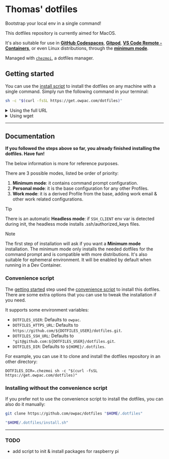 # Thomas' dotfiles

Bootstrap your local env in a single command!

This dotfiles repository is currently aimed for MacOS.

It's also suitable for use in [**GitHub Codespaces**](https://docs.github.com/codespaces/customizing-your-codespace/personalizing-codespaces-for-your-account#dotfiles), [**Gitpod**](https://www.gitpod.io/docs/config-dotfiles), [**VS Code Remote - Containers**](https://code.visualstudio.com/docs/remote/containers#_personalizing-with-dotfile-repositories), or even Linux distributions, through the [**minimum mode**](#minimum-mode).

Managed with [`chezmoi`](https://chezmoi.io), a dotfiles manager.

## Getting started

You can use the [install script](./install.sh) to install the dotfiles on any machine with a single command. Simply run the following command in your terminal:

```bash
sh -c "$(curl -fsSL https://get.owpac.com/dotfiles)"
```

<details><summary> Using the full URL</summary>

```bash
sh -c "$(curl -fsSL https://raw.githubusercontent.com/owpac/dotfiles/main/install.sh)"
```

</details>

<details><summary> Using wget</summary>

```bash
sh -c "$(wget -qO- https://raw.githubusercontent.com/owpac/dotfiles/main/install.sh)"
```

</details>

---

## Documentation

**If you followed the steps above so far, you already finished installing the dotfiles. Have fun!**

The below information is more for reference purposes.

There are 3 possible modes, listed be order of priority:

1. **Minimum mode**: it contains command prompt configuration.
2. **Personal mode**: it is the base configuration for any other Profiles.
3. **Work mode**: it is a derived Profile from the base, adding work email & other work related configurations.

> [!TIP]
> There is an automatic **Headless mode**: if `SSH_CLIENT` env var is detected during init, the headless mode installs .ssh/authorized_keys files.

> [!NOTE]
> The first step of installation will ask if you want a **Minimum mode** installation. The minimum mode only installs the needed dotfiles for the command prompt and is compatible with more distributions. It's also suitable for ephemeral environment.
> It will be enabled by default when running in a Dev Container.

### Convenience script

The [getting started](#getting-started) step used the [convenience script](./install.sh) to install this dotfiles. There are some extra options that you can use to tweak the installation if you need.

It supports some environment variables:

- `DOTFILES_USER`: Defaults to `owpac`.
- `DOTFILES_HTTPS_URL`: Defaults to `https://github.com/${DOTFILES_USER}/dotfiles.git`.
- `DOTFILES_SSH_URL`: Defaults to `"git@github.com:${DOTFILES_USER}/dotfiles.git`.
- `DOTFILES_DIR`: Defaults to `${HOME}/.dotfiles`.

For example, you can use it to clone and install the dotfiles repository in an other directory:

```console
DOTFILES_DIR=.chezmoi sh -c "$(curl -fsSL https://get.owpac.com/dotfiles)"
```

### Installing without the convenience script

If you prefer not to use the convenience script to install the dotfiles, you can also do it manually:

```bash
git clone https://github.com/owpac/dotfiles "$HOME/.dotfiles"

"$HOME/.dotfiles/install.sh"
```

---

### TODO

- add script to init & install packages for raspberry pi
